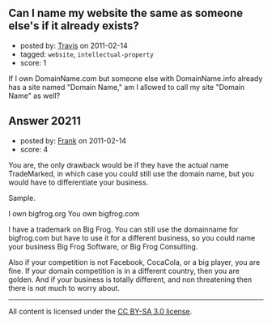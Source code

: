 ## Can I name my website the same as someone else's if it already exists?

- posted by: [Travis](https://stackexchange.com/users/-1/1893-travis) on 2011-02-14
- tagged: `website`, `intellectual-property`
- score: 1

If I own DomainName.com but someone else with DomainName.info already has a site named "Domain Name," am I allowed to call my site "Domain Name" as well?


## Answer 20211

- posted by: [Frank](https://stackexchange.com/users/-1/4858-frank) on 2011-02-14
- score: 4

You are, the only drawback would be if they have the actual name TradeMarked, in which case you could still use the domain name, but you would have to differentiate your business.

Sample.

I own bigfrog.org
You own bigfrog.com

I have a trademark on Big Frog.
You can still use the domainname for bigfrog.com but have to use it for a different business, so you could name your business Big Frog Software, or Big Frog Consulting.   

Also if your competition is not Facebook, CocaCola, or a big player, you are fine.
If your domain competition is in a different country, then you are golden. 
And if your business is totally different, and non threatening then there is not much to worry about.





---

All content is licensed under the [CC BY-SA 3.0 license](https://creativecommons.org/licenses/by-sa/3.0/).
